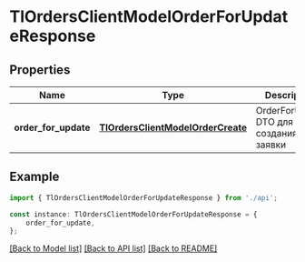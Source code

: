 # TlOrdersClientModelOrderForUpdateResponse


## Properties

Name | Type | Description | Notes
------------ | ------------- | ------------- | -------------
**order_for_update** | [**TlOrdersClientModelOrderCreate**](TlOrdersClientModelOrderCreate.md) | OrderForUpdate DTO для создания заявки | [optional] [default to undefined]

## Example

```typescript
import { TlOrdersClientModelOrderForUpdateResponse } from './api';

const instance: TlOrdersClientModelOrderForUpdateResponse = {
    order_for_update,
};
```

[[Back to Model list]](../README.md#documentation-for-models) [[Back to API list]](../README.md#documentation-for-api-endpoints) [[Back to README]](../README.md)
